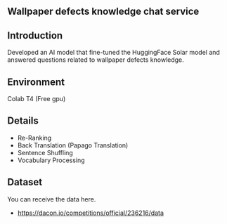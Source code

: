 ## Wallpaper defects knowledge chat service

## Introduction
Developed an AI model that fine-tuned the HuggingFace Solar model and answered questions related to wallpaper defects knowledge.

## Environment
Colab T4 (Free gpu)

## Details
- Re-Ranking
- Back Translation (Papago Translation)
- Sentence Shuffling
- Vocabulary Processing

## Dataset
You can receive the data here.
- https://dacon.io/competitions/official/236216/data
